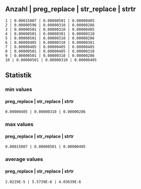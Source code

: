 

## Anzahl | preg_replace | str_replace | strtr

```
1 | 0.00015807 | 0.00000501 | 0.00000405
2 | 0.00000596 | 0.00000310 | 0.00000286
3 | 0.00000501 | 0.00000310 | 0.00000405
4 | 0.00000501 | 0.00000381 | 0.00000310
5 | 0.00000501 | 0.00000310 | 0.00000286
6 | 0.00000405 | 0.00000310 | 0.00000381
7 | 0.00000405 | 0.00000405 | 0.00000405
8 | 0.00000501 | 0.00000405 | 0.00000310
9 | 0.00000501 | 0.00000310 | 0.00000286
10 | 0.00000501 | 0.00000310 | 0.00000405
```

## Statistik
### min values
#### preg_replace | str_replace | strtr
```
0.00000405 | 0.00000310 | 0.00000286
```
### max values
#### preg_replace | str_replace | strtr
```
0.00015807 | 0.00000501 | 0.00000405
```
### average values
#### preg_replace | str_replace | strtr
```
2.0219E-5 | 5.5739E-6 | 4.03639E-6
``` 
 